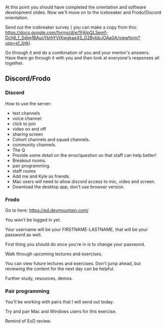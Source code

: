 At this point you should have completed the orientation and software development slides. Now we'll move on to the icebreaker and Frodo/Discord orientation. 

Send out the icebreaker survey ( you can make a copy from this: https://docs.google.com/forms/d/e/1FAIpQLSemf-Dch6_f_SdjmfBAucYbthYVIXwgkae4S_G2BybbJOAa0A/viewform?usp=sf_link). 

Go through it and do a combination of you and your mentor's answers. Have them go through it with you and then look at everyone's responses all together. 



## Discord/Frodo

### Discord

How to use the server: 
 - text channels
 - voice channel: 
  - click to join
  - video on and off
  - sharing screen
- Cohort channels and squad channels. 
- community channels. 
- The Q 
 - Provide some detail on the error/question so that staff can help better!
- Breakout rooms. 
 - pair programming. 
- staff rooms
- Add me and Kyle as friends. 
- Mac users will need to allow discord access to mic, video and screen. 
- Download the desktop app, don't use browser version. 

### Frodo

Go to here: https://ed.devmountain.com/

You won't be logged in yet. 

Your username will be your FIRSTNAME-LASTNAME, that will be your password as well. 

First thing you should do once you're in is to change your password. 


Walk through upcoming lectures and exercises. 

You can view future lectures and exercises. Don't jump ahead, but reviewing the content for the next day can be helpful. 

Further study, resources, demos. 


### Pair programming

You'll be working with pairs that I will send out today. 

Try and pair Mac and Windows users for this exercise. 

Remind of EoD review. 